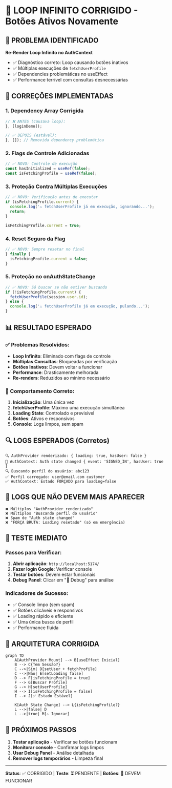 # 🔄 LOOP INFINITO CORRIGIDO - Botões Ativos Novamente

## 🚨 PROBLEMA IDENTIFICADO
**Re-Render Loop Infinito no AuthContext**
- ✅ Diagnóstico correto: Loop causando botões inativos
- ✅ Múltiplas execuções de `fetchUserProfile`
- ✅ Dependencies problemáticas no useEffect
- ✅ Performance terrível com consultas desnecessárias

## 🔧 CORREÇÕES IMPLEMENTADAS

### 1. Dependency Array Corrigida
```typescript
// ❌ ANTES (causava loop):
}, [loginDemo]);

// ✅ DEPOIS (estável):
}, []); // Removida dependency problemática
```

### 2. Flags de Controle Adicionadas
```typescript
// ✅ NOVO: Controle de execução
const hasInitialized = useRef(false);
const isFetchingProfile = useRef(false);
```

### 3. Proteção Contra Múltiplas Execuções
```typescript
// ✅ NOVO: Verificação antes de executar
if (isFetchingProfile.current) {
  console.log('⚠️ fetchUserProfile já em execução, ignorando...');
  return;
}

isFetchingProfile.current = true;
```

### 4. Reset Seguro da Flag
```typescript
// ✅ NOVO: Sempre resetar no final
} finally {
  isFetchingProfile.current = false;
}
```

### 5. Proteção no onAuthStateChange
```typescript
// ✅ NOVO: Só buscar se não estiver buscando
if (!isFetchingProfile.current) {
  fetchUserProfile(session.user.id);
} else {
  console.log('⚠️ fetchUserProfile já em execução, pulando...');
}
```

## 📊 RESULTADO ESPERADO

### ✅ Problemas Resolvidos:
- **Loop Infinito**: Eliminado com flags de controle
- **Múltiplas Consultas**: Bloqueadas por verificação
- **Botões Inativos**: Devem voltar a funcionar
- **Performance**: Drasticamente melhorada
- **Re-renders**: Reduzidos ao mínimo necessário

### 🎯 Comportamento Correto:
1. **Inicialização**: Uma única vez
2. **fetchUserProfile**: Máximo uma execução simultânea
3. **Loading State**: Controlado e previsível
4. **Botões**: Ativos e responsivos
5. **Console**: Logs limpos, sem spam

## 🔍 LOGS ESPERADOS (Corretos)
```
🔍 AuthProvider renderizado: { loading: true, hasUser: false }
🔄 AuthContext: Auth state changed { event: 'SIGNED_IN', hasUser: true }
🔍 Buscando perfil do usuário: abc123
✅ Perfil carregado: user@email.com customer
✅ AuthContext: Estado FORÇADO para loading=false
```

## 🚫 LOGS QUE NÃO DEVEM MAIS APARECER
```
❌ Múltiplos "AuthProvider renderizado"
❌ Múltiplos "Buscando perfil do usuário"
❌ Spam de "Auth state changed"
❌ "FORÇA BRUTA: Loading resetado" (só em emergência)
```

## 🧪 TESTE IMEDIATO

### Passos para Verificar:
1. **Abrir aplicação**: `http://localhost:5174/`
2. **Fazer login Google**: Verificar console
3. **Testar botões**: Devem estar funcionais
4. **Debug Panel**: Clicar em "🐛 Debug" para análise

### Indicadores de Sucesso:
- ✅ Console limpo (sem spam)
- ✅ Botões clicáveis e responsivos
- ✅ Loading rápido e eficiente
- ✅ Uma única busca de perfil
- ✅ Performance fluida

## 🎯 ARQUITETURA CORRIGIDA

```mermaid
graph TD
    A[AuthProvider Mount] --> B[useEffect Inicial]
    B --> C{Tem Sessão?}
    C -->|Sim| D[setUser + fetchProfile]
    C -->|Não| E[setLoading false]
    D --> F[isFetchingProfile = true]
    F --> G[Buscar Profile]
    G --> H[setUserProfile]
    H --> I[isFetchingProfile = false]
    I --> J[✅ Estado Estável]
    
    K[Auth State Change] --> L{isFetchingProfile?}
    L -->|false| D
    L -->|true| M[⚠️ Ignorar]
```

## 🚀 PRÓXIMOS PASSOS
1. **Testar aplicação** - Verificar se botões funcionam
2. **Monitorar console** - Confirmar logs limpos
3. **Usar Debug Panel** - Análise detalhada
4. **Remover logs temporários** - Limpeza final

---

**Status**: ✅ CORRIGIDO | **Teste**: ⏳ PENDENTE | **Botões**: 🎯 DEVEM FUNCIONAR